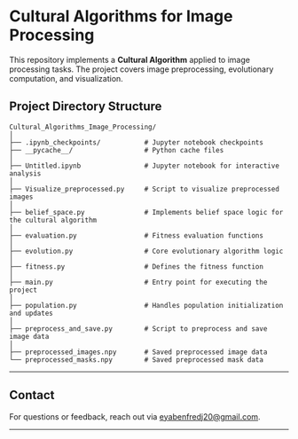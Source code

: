 # Cultural Algorithms for Image Processing

This repository implements a **Cultural Algorithm** applied to image processing tasks. The project covers image preprocessing, evolutionary computation, and visualization.

## Project Directory Structure

```plaintext
Cultural_Algorithms_Image_Processing/
│
├── .ipynb_checkpoints/           # Jupyter notebook checkpoints
├── __pycache__/                  # Python cache files
│
├── Untitled.ipynb                # Jupyter notebook for interactive analysis
│
├── Visualize_preprocessed.py     # Script to visualize preprocessed images
│
├── belief_space.py               # Implements belief space logic for the cultural algorithm
│
├── evaluation.py                 # Fitness evaluation functions
│
├── evolution.py                  # Core evolutionary algorithm logic
│
├── fitness.py                    # Defines the fitness function
│
├── main.py                       # Entry point for executing the project
│
├── population.py                 # Handles population initialization and updates
│
├── preprocess_and_save.py        # Script to preprocess and save image data
│
├── preprocessed_images.npy       # Saved preprocessed image data
└── preprocessed_masks.npy        # Saved preprocessed mask data
```

---


## Contact

For questions or feedback, reach out via [eyabenfredj20@gmail.com](mailto:your-email@example.com).

---
